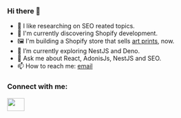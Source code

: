 ### Hi there 👋

<!--
**canburaks/canburaks** is a ✨ _special_ ✨ repository because its `README.md` (this file) appears on your GitHub profile.

Here are some ideas to get you started:
-->

- 🔭 I like researching on SEO reated topics.
- 🤑 I'm currently discovering Shopify development.
- 🖼 I'm building a Shopify store that sells [art prints](https://www.opendigitalgallery.com/), now.
- 🌱 I’m currently exploring NestJS and Deno.
- 💬 Ask me about React, AdonisJs, NestJS and SEO.
- 📫 How to reach me: [email](mailto:cbsofyalioglu@gmail.com)


<h3 align="left">Connect with me:</h3>
<p align="left">
<a href="https://www.linkedin.com/in/cbsofyalioglu/" target="blank"><img align="center" src="https://cdn.jsdelivr.net/npm/simple-icons@3.0.1/icons/linkedin.svg" alt="" height="30" width="40" /></a>
</p>

